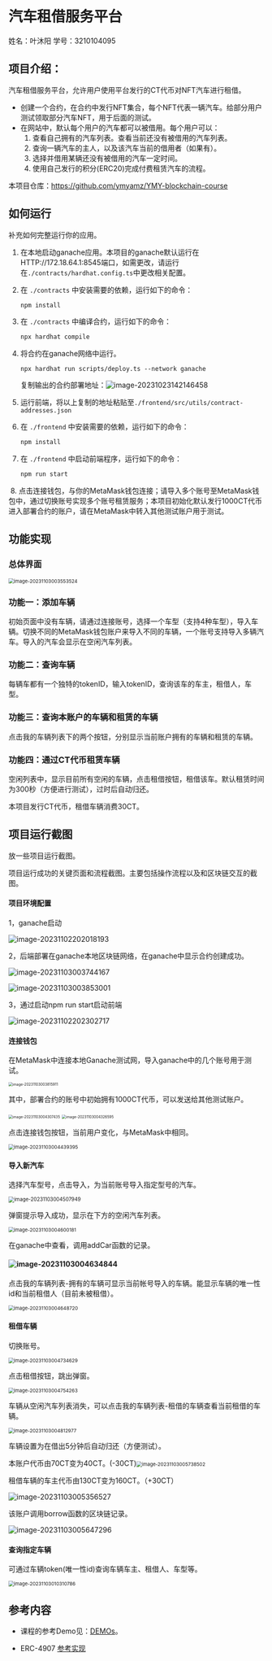 # 汽车租借服务平台

姓名：叶沐阳	学号：3210104095

## 项目介绍：

汽车租借服务平台，允许用户使用平台发行的CT代币对NFT汽车进行租借。

- 创建一个合约，在合约中发行NFT集合，每个NFT代表一辆汽车。给部分用户测试领取部分汽车NFT，用于后面的测试。
- 在网站中，默认每个用户的汽车都可以被借用。每个用户可以： 
   1. 查看自己拥有的汽车列表。查看当前还没有被借用的汽车列表。
   2. 查询一辆汽车的主人，以及该汽车当前的借用者（如果有）。
   3. 选择并借用某辆还没有被借用的汽车一定时间。
   4. 使用自己发行的积分(ERC20)完成付费租赁汽车的流程。

本项目仓库：https://github.com/ymyamz/YMY-blockchain-course

## 如何运行

补充如何完整运行你的应用。

1. 在本地启动ganache应用。本项目的ganache默认运行在HTTP://172.18.64.1:8545端口，如需更改，请运行在`./contracts/hardhat.config.ts`中更改相关配置。

2. 在 `./contracts` 中安装需要的依赖，运行如下的命令：
    ```bash
    npm install
    ```

3. 在 `./contracts` 中编译合约，运行如下的命令：
    ```bash
    npx hardhat compile
    ```

4. 将合约在ganache网络中运行。

    ```
    npx hardhat run scripts/deploy.ts --network ganache
    ```

    复制输出的合约部署地址：![image-20231023142146458](https://github.com/ymyamz/YMY-blockchain-course/tree/main/image-src/image-20231023142146458.png)

5. 运行前端，将以上复制的地址粘贴至`./frontend/src/utils/contract-addresses.json`

6. 在 `./frontend` 中安装需要的依赖，运行如下的命令：
    ```bash
    npm install
    ```

7. 在 `./frontend` 中启动前端程序，运行如下的命令：
    ```bash
    npm run start
    ```

​	8. 点击连接钱包，与你的MetaMask钱包连接；请导入多个账号至MetaMask钱包中，通过切换账号实现多个账号租赁服务；本项目初始化默认发行1000CT代币进入部署合约的账户，请在MetaMask中转入其他测试账户用于测试。

## 功能实现

### 总体界面

<img src="https://github.com/ymyamz/YMY-blockchain-course/tree/main/image-src/image-20231103003553524.png" alt="image-20231103003553524" style="zoom: 67%;" />

### 功能一：添加车辆

初始页面中没有车辆，请通过连接账号，选择一个车型（支持4种车型），导入车辆。切换不同的MetaMask钱包账户来导入不同的车辆，一个账号支持导入多辆汽车。导入的汽车会显示在空闲汽车列表。

### 功能二：查询车辆

每辆车都有一个独特的tokenID，输入tokenID，查询该车的车主，租借人，车型。

### 功能三：查询本账户的车辆和租赁的车辆

点击我的车辆列表下的两个按钮，分别显示当前账户拥有的车辆和租赁的车辆。

### 功能四：通过CT代币租赁车辆

空闲列表中，显示目前所有空闲的车辆，点击租借按钮，租借该车。默认租赁时间为300秒（方便进行测试），过时后自动归还。

本项目发行CT代币，租借车辆消费30CT。

## 项目运行截图

放一些项目运行截图。

项目运行成功的关键页面和流程截图。主要包括操作流程以及和区块链交互的截图。

#### 项目环境配置

1，ganache启动

![image-20231102202018193](https://github.com/ymyamz/YMY-blockchain-course/tree/main/image-src/image-20231102202018193.png)

2，后端部署在ganache本地区块链网络，在ganache中显示合约创建成功。

![image-20231103003744167](https://github.com/ymyamz/YMY-blockchain-course/tree/main/image-src/image-20231103003744167.png)

![image-20231103003853001](https://github.com/ymyamz/YMY-blockchain-course/tree/main/image-src/image-20231103003853001.png)

3，通过启动npm run start启动前端

![image-20231102202302717](https://github.com/ymyamz/YMY-blockchain-course/tree/main/image-src/image-20231102202302717.png)



#### 连接钱包

在MetaMask中连接本地Ganache测试网，导入ganache中的几个账号用于测试。

<img src="https://github.com/ymyamz/YMY-blockchain-course/tree/main/image-src/image-20231103003815911.png" alt="image-20231103003815911" style="zoom: 50%;" />

其中，部署合约的账号中初始拥有1000CT代币，可以发送给其他测试账户。

<img src="https://github.com/ymyamz/YMY-blockchain-course/tree/main/image-src/image-20231103004307435.png" alt="image-20231103004307435" style="zoom: 50%;" />

<img src="https://github.com/ymyamz/YMY-blockchain-course/tree/main/image-src/image-20231103004326595.png" alt="image-20231103004326595" style="zoom:50%;" />

点击连接钱包按钮，当前用户变化，与MetaMask中相同。

<img src="https://github.com/ymyamz/YMY-blockchain-course/tree/main/image-src/image-20231103004439395.png" alt="image-20231103004439395" style="zoom: 67%;" />

#### 导入新汽车

选择汽车型号，点击导入，为当前账号导入指定型号的汽车。

<img src="https://github.com/ymyamz/YMY-blockchain-course/tree/main/image-src/image-20231103004507949.png" alt="image-20231103004507949" style="zoom: 70%;" />

弹窗提示导入成功，显示在下方的空闲汽车列表。

<img src="https://github.com/ymyamz/YMY-blockchain-course/tree/main/image-src/image-20231103004600181.png" alt="image-20231103004600181" style="zoom:67%;" />

在ganache中查看，调用addCar函数的记录。

#### ![image-20231103004634844](https://github.com/ymyamz/YMY-blockchain-course/tree/main/image-src/image-20231103004634844.png)

点击我的车辆列表-拥有的车辆可显示当前帐号导入的车辆。能显示车辆的唯一性id和当前租借人（目前未被租借）。

<img src="https://github.com/ymyamz/YMY-blockchain-course/tree/main/image-src/image-20231103004648720.png" alt="image-20231103004648720" style="zoom:67%;" />

#### 租借车辆

切换账号。

<img src="https://github.com/ymyamz/YMY-blockchain-course/tree/main/image-src/image-20231103004734629.png" alt="image-20231103004734629" style="zoom:67%;" />

点击租借按钮，跳出弹窗。

<img src="https://github.com/ymyamz/YMY-blockchain-course/tree/main/image-src/image-20231103004754263.png" alt="image-20231103004754263" style="zoom:67%;" />

车辆从空闲汽车列表消失，可以点击我的车辆列表-租借的车辆查看当前租借的车辆。

<img src="https://github.com/ymyamz/YMY-blockchain-course/tree/main/image-src/image-20231103004812977.png" alt="image-20231103004812977" style="zoom:67%;" />

车辆设置为在借出5分钟后自动归还（方便测试）。

本账户代币由70CT变为40CT。(-30CT)<img src="https://github.com/ymyamz/YMY-blockchain-course/tree/main/image-src/image-20231103005738502.png" alt="image-20231103005738502" style="zoom:67%;" />

租借车辆的车主代币由130CT变为160CT。（+30CT）

![image-20231103005356527](https://github.com/ymyamz/YMY-blockchain-course/tree/main/image-src/image-20231103005356527.png)

该账户调用borrow函数的区块链记录。

![image-20231103005647296](https://github.com/ymyamz/YMY-blockchain-course/tree/main/image-src/image-20231103005647296.png)

#### 查询指定车辆

可通过车辆token(唯一性id)查询车辆车主、租借人、车型等。

<img src="https://github.com/ymyamz/YMY-blockchain-course/tree/main/image-src/image-20231103010310786.png" alt="image-20231103010310786" style="zoom:67%;" />

## 参考内容

- 课程的参考Demo见：[DEMOs](https://github.com/LBruyne/blockchain-course-demos)。

- ERC-4907 [参考实现](https://eips.ethereum.org/EIPS/eip-4907)


